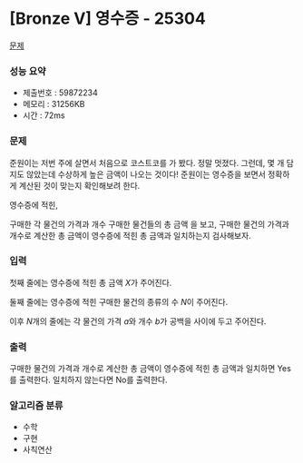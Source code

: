 # [Bronze V] 영수증 - 25304
<a href="https://www.acmicpc.net/problem/25304">문제</a>

### 성능 요약
- 제출번호 : 59872234 <br>
- 메모리 : 31256KB <br>
- 시간 : 72ms

### 문제
준원이는 저번 주에 살면서 처음으로 코스트코를 가 봤다. 정말 멋졌다. 그런데, 몇 개 담지도 않았는데 수상하게 높은 금액이 나오는 것이다! 준원이는 영수증을 보면서 정확하게 계산된 것이 맞는지 확인해보려 한다.

영수증에 적힌,

구매한 각 물건의 가격과 개수
구매한 물건들의 총 금액
을 보고, 구매한 물건의 가격과 개수로 계산한 총 금액이 영수증에 적힌 총 금액과 일치하는지 검사해보자.

### 입력
첫째 줄에는 영수증에 적힌 총 금액 $X$가 주어진다.

둘째 줄에는 영수증에 적힌 구매한 물건의 종류의 수 $N$이 주어진다.

이후 $N$개의 줄에는 각 물건의 가격 $a$와 개수 $b$가 공백을 사이에 두고 주어진다.

### 출력
구매한 물건의 가격과 개수로 계산한 총 금액이 영수증에 적힌 총 금액과 일치하면 Yes를 출력한다. 일치하지 않는다면 No를 출력한다.

### 알고리즘 분류
- 수학
- 구현
- 사칙연산
